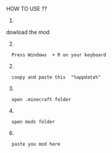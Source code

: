 HOW TO USE ??

1.
 dowload the mod

2.

      Press Windows  + R on your keyboard
     
2.

      coopy and paste this  "%appdata%"

3.

      open .minecraft folder

4.

      open mods folder

6.

      paste you mod here
